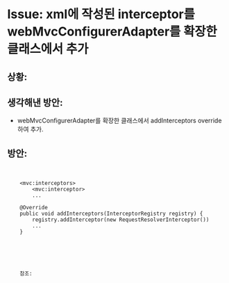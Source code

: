 <!--
author: Dailyscat
purpose: \issue arrange
rules:
 (1) 헤더와 문단사이
    <br/>
    <br/>
 (2) 코드가 작성되는 부분은 >로 정리
 (3) 참조는 해당 내용 바로 아래
    <br/>
    <br/>
 (4) 명령어는 bold
 (5) 방안은 ## 안의 과정은 ###
-->

# Issue: xml에 작성된 interceptor를 webMvcConfigurerAdapter를 확장한 클래스에서 추가

## 상황: 

## 생각해낸 방안:

- webMvcConfigurerAdapter를 확장한 클래스에서 addInterceptors override하여 추가.

## 방안: 

<br/>

```
    <mvc:interceptors>
        <mvc:interceptor>
        ...
```

```
	@Override
	public void addInterceptors(InterceptorRegistry registry) {
		registry.addInterceptor(new RequestResolverInterceptor())
        ...
	}
```

<br/>
<br/>
<br/>

        참조:

<br/>
